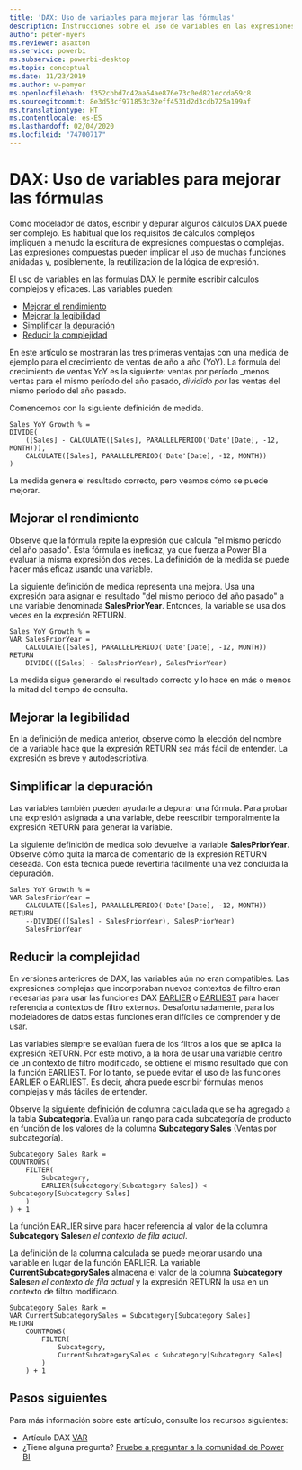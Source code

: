 ```yaml
---
title: 'DAX: Uso de variables para mejorar las fórmulas'
description: Instrucciones sobre el uso de variables en las expresiones DAX.
author: peter-myers
ms.reviewer: asaxton
ms.service: powerbi
ms.subservice: powerbi-desktop
ms.topic: conceptual
ms.date: 11/23/2019
ms.author: v-pemyer
ms.openlocfilehash: f352cbbd7c42aa54ae876e73c0ed821eccda59c8
ms.sourcegitcommit: 8e3d53cf971853c32eff4531d2d3cdb725a199af
ms.translationtype: HT
ms.contentlocale: es-ES
ms.lasthandoff: 02/04/2020
ms.locfileid: "74700717"
---
```

# <a name="dax-use-variables-to-improve-your-formulas"></a>DAX: Uso de variables para mejorar las fórmulas

Como modelador de datos, escribir y depurar algunos cálculos DAX puede ser complejo. Es habitual que los requisitos de cálculos complejos impliquen a menudo la escritura de expresiones compuestas o complejas. Las expresiones compuestas pueden implicar el uso de muchas funciones anidadas y, posiblemente, la reutilización de la lógica de expresión.

El uso de variables en las fórmulas DAX le permite escribir cálculos complejos y eficaces. Las variables pueden:

- [Mejorar el rendimiento](#improve-performance)
- [Mejorar la legibilidad](#improve-readability)
- [Simplificar la depuración](#simplify-debugging)
- [Reducir la complejidad](#reduce-complexity)

En este artículo se mostrarán las tres primeras ventajas con una medida de ejemplo para el crecimiento de ventas de año a año (YoY). La fórmula del crecimiento de ventas YoY es la siguiente: ventas por período _menos ventas para el mismo período del año pasado, _dividido por_ las ventas del mismo período del año pasado.

Comencemos con la siguiente definición de medida.

```dax
Sales YoY Growth % =
DIVIDE(
    ([Sales] - CALCULATE([Sales], PARALLELPERIOD('Date'[Date], -12, MONTH))),
    CALCULATE([Sales], PARALLELPERIOD('Date'[Date], -12, MONTH))
)
```

La medida genera el resultado correcto, pero veamos cómo se puede mejorar.

## <a name="improve-performance"></a>Mejorar el rendimiento

Observe que la fórmula repite la expresión que calcula "el mismo período del año pasado". Esta fórmula es ineficaz, ya que fuerza a Power BI a evaluar la misma expresión dos veces. La definición de la medida se puede hacer más eficaz usando una variable.

La siguiente definición de medida representa una mejora. Usa una expresión para asignar el resultado "del mismo período del año pasado" a una variable denominada **SalesPriorYear**. Entonces, la variable se usa dos veces en la expresión RETURN.

```dax
Sales YoY Growth % =
VAR SalesPriorYear =
    CALCULATE([Sales], PARALLELPERIOD('Date'[Date], -12, MONTH))
RETURN
    DIVIDE(([Sales] - SalesPriorYear), SalesPriorYear)
```

La medida sigue generando el resultado correcto y lo hace en más o menos la mitad del tiempo de consulta.

## <a name="improve-readability"></a>Mejorar la legibilidad

En la definición de medida anterior, observe cómo la elección del nombre de la variable hace que la expresión RETURN sea más fácil de entender. La expresión es breve y autodescriptiva.

## <a name="simplify-debugging"></a>Simplificar la depuración

Las variables también pueden ayudarle a depurar una fórmula. Para probar una expresión asignada a una variable, debe reescribir temporalmente la expresión RETURN para generar la variable.

La siguiente definición de medida solo devuelve la variable **SalesPriorYear**. Observe cómo quita la marca de comentario de la expresión RETURN deseada. Con esta técnica puede revertirla fácilmente una vez concluida la depuración.

```dax
Sales YoY Growth % =
VAR SalesPriorYear =
    CALCULATE([Sales], PARALLELPERIOD('Date'[Date], -12, MONTH))
RETURN
    --DIVIDE(([Sales] - SalesPriorYear), SalesPriorYear)
    SalesPriorYear
```

## <a name="reduce-complexity"></a>Reducir la complejidad

En versiones anteriores de DAX, las variables aún no eran compatibles. Las expresiones complejas que incorporaban nuevos contextos de filtro eran necesarias para usar las funciones DAX [EARLIER](/dax/earlier-function-dax) o [EARLIEST](/dax/earliest-function-dax) para hacer referencia a contextos de filtro externos. Desafortunadamente, para los modeladores de datos estas funciones eran difíciles de comprender y de usar.

Las variables siempre se evalúan fuera de los filtros a los que se aplica la expresión RETURN. Por este motivo, a la hora de usar una variable dentro de un contexto de filtro modificado, se obtiene el mismo resultado que con la función EARLIEST. Por lo tanto, se puede evitar el uso de las funciones EARLIER o EARLIEST. Es decir, ahora puede escribir fórmulas menos complejas y más fáciles de entender.

Observe la siguiente definición de columna calculada que se ha agregado a la tabla **Subcategoría**. Evalúa un rango para cada subcategoría de producto en función de los valores de la columna **Subcategory Sales** (Ventas por subcategoría).

```dax
Subcategory Sales Rank =
COUNTROWS(
    FILTER(
        Subcategory,
        EARLIER(Subcategory[Subcategory Sales]) < Subcategory[Subcategory Sales]
    )
) + 1
```

La función EARLIER sirve para hacer referencia al valor de la columna **Subcategory Sales**_en el contexto de fila actual_.

La definición de la columna calculada se puede mejorar usando una variable en lugar de la función EARLIER. La variable **CurrentSubcategorySales** almacena el valor de la columna **Subcategory Sales**_en el contexto de fila actual_ y la expresión RETURN la usa en un contexto de filtro modificado.

```dax
Subcategory Sales Rank =
VAR CurrentSubcategorySales = Subcategory[Subcategory Sales]
RETURN
    COUNTROWS(
        FILTER(
            Subcategory,
            CurrentSubcategorySales < Subcategory[Subcategory Sales]
        )
    ) + 1
```

## <a name="next-steps"></a>Pasos siguientes

Para más información sobre este artículo, consulte los recursos siguientes:

- Artículo DAX [VAR](/dax/var-dax)
- ¿Tiene alguna pregunta? [Pruebe a preguntar a la comunidad de Power BI](https://community.powerbi.com/)
